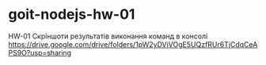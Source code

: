 # goit-nodejs-hw-01

HW-01
Скріншоти результатів виконання команд в консолі
https://drive.google.com/drive/folders/1pW2yDVjVOgE5UQzfRUr6TjCdqCeAPS9O?usp=sharing

